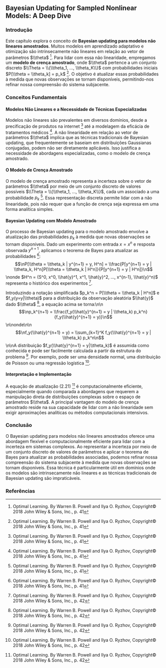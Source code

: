 ## Bayesian Updating for Sampled Nonlinear Models: A Deep Dive

### Introdução
Este capítulo explora o conceito de **Bayesian updating para modelos não lineares amostrados**. Muitos modelos em aprendizado adaptativo e otimização são intrinsecamente não lineares em relação ao vetor de parâmetros $\\theta$ [^41]. Para lidar com essa não linearidade, empregamos um **modelo de crença amostrado**, onde $\\theta$ pertence a um conjunto discreto $\\Theta = \\{\\theta_1, ..., \\theta_K\\}$ com probabilidades iniciais $P[\\theta = \\theta_k] = p_k$ [^41]. O objetivo é atualizar essas probabilidades à medida que novas observações se tornam disponíveis, permitindo-nos refinar nossa compreensão do sistema subjacente.

### Conceitos Fundamentais

#### Modelos Não Lineares e a Necessidade de Técnicas Especializadas
Modelos não lineares são prevalentes em diversos domínios, desde a precificação de produtos na internet [^41] até a modelagem da eficácia de tratamentos médicos [^41]. A não linearidade em relação ao vetor de parâmetros $\\theta$ implica que as técnicas tradicionais de Bayesian updating, que frequentemente se baseiam em distribuições Gaussianas conjugadas, podem não ser diretamente aplicáveis. Isso justifica a necessidade de abordagens especializadas, como o modelo de crença amostrado.

#### O Modelo de Crença Amostrado
O modelo de crença amostrado representa a incerteza sobre o vetor de parâmetros $\\theta$ por meio de um conjunto discreto de valores possíveis $\\Theta = \\{\\theta_1, ..., \\theta_K\\}$, cada um associado a uma probabilidade $p_k$ [^41]. Essa representação discreta permite lidar com a não linearidade, pois não requer que a função de crença seja expressa em uma forma analítica simples.

#### Bayesian Updating com Modelo Amostrado
O processo de Bayesian updating para o modelo amostrado envolve a atualização das probabilidades $p_k$ à medida que novas observações se tornam disponíveis. Dado um experimento com entrada $x = x^n$ e resposta observada $y^{n+1}$, aplicamos o teorema de Bayes para atualizar as probabilidades [^41]:
$$\nP[\\theta = \\theta_k | y^{n+1} = y, H^n] = \\frac{P[y^{n+1} = y | \\theta_k, H^n]P[\\theta = \\theta_k | H^n]}{P[y^{n+1} = y | H^n]}\n$$\nonde $H^n = (S^0, x^0, \\hat{y}^1, x^1, \\hat{y}^2, ..., x^{n-1}, \\hat{y}^n)$ representa o histórico dos experimentos [^42].

Introduzindo a notação simplificada $p_k^n = P[\\theta = \\theta_k | H^n]$ e $f_y(y=y|\\theta)$ para a distribuição da observação aleatória $\\hat{y}$ dado $\\theta$ [^42], a equação acima se torna:\n\n$$\np_k^{n+1} = \\frac{f_y(\\hat{y}^{n+1} = y | \\theta_k) p_k^n}{f_y(\\hat{y}^{n+1} = y)}\n$$\n\nonde\n\n$$\nf_y(\\hat{y}^{n+1} = y) = \\sum_{k=1}^K f_y(\\hat{y}^{n+1} = y | \\theta_k) p_k^n\n$$\n\nA distribuição $f_y(\\hat{y}^{n+1} = y|\\theta_k)$ é assumida como conhecida e pode ser facilmente calculada a partir da estrutura do problema [^42]. Por exemplo, pode ser uma densidade normal, uma distribuição de Poisson ou uma regressão logística [^42].

#### Interpretação e Implementação
A equação de atualização (2.21) [^42] é computacionalmente eficiente, especialmente quando comparada a abordagens que requerem a manipulação direta de distribuições complexas sobre o espaço de parâmetros $\\theta$. A principal vantagem do modelo de crença amostrado reside na sua capacidade de lidar com a não linearidade sem exigir aproximações analíticas ou métodos computacionais intensivos.

### Conclusão
O Bayesian updating para modelos não lineares amostrados oferece uma abordagem flexível e computacionalmente eficiente para lidar com a incerteza em sistemas complexos. Ao representar a incerteza por meio de um conjunto discreto de valores de parâmetros e aplicar o teorema de Bayes para atualizar as probabilidades associadas, podemos refinar nossa compreensão do sistema subjacente à medida que novas observações se tornam disponíveis. Essa técnica é particularmente útil em domínios onde os modelos são intrinsecamente não lineares e as técnicas tradicionais de Bayesian updating são impraticáveis.

### Referências
[^41]: Optimal Learning. By Warren B. Powell and Ilya O. Ryzhov, Copyright© 2018 John Wiley & Sons, Inc., p. 41
[^42]: Optimal Learning. By Warren B. Powell and Ilya O. Ryzhov, Copyright© 2018 John Wiley & Sons, Inc., p. 42
<!-- END -->